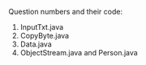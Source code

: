 Question numbers and their code:
1. InputTxt.java
2. CopyByte.java
3. Data.java
4. ObjectStream.java and Person.java
